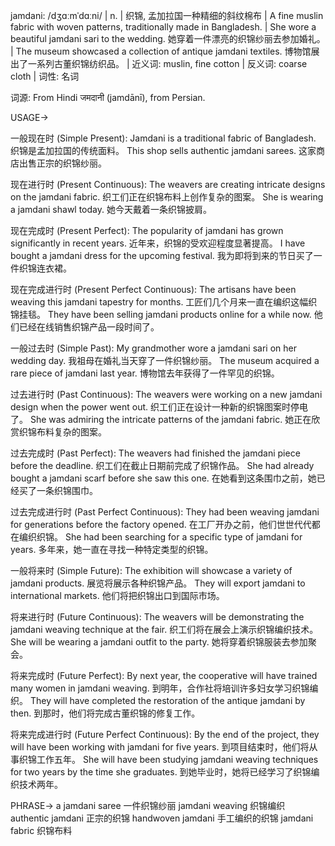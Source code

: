 jamdani: /dʒɑːmˈdɑːni/ | n. | 织锦, 孟加拉国一种精细的斜纹棉布 | A fine muslin fabric with woven patterns, traditionally made in Bangladesh. |  She wore a beautiful jamdani sari to the wedding. 她穿着一件漂亮的织锦纱丽去参加婚礼。 |  The museum showcased a collection of antique jamdani textiles.  博物馆展出了一系列古董织锦纺织品。 | 近义词: muslin, fine cotton | 反义词: coarse cloth | 词性: 名词

词源: From Hindi जमदानी (jamdānī), from Persian.

USAGE->

一般现在时 (Simple Present):
Jamdani is a traditional fabric of Bangladesh. 织锦是孟加拉国的传统面料。
This shop sells authentic jamdani sarees. 这家商店出售正宗的织锦纱丽。

现在进行时 (Present Continuous):
The weavers are creating intricate designs on the jamdani fabric.  织工们正在织锦布料上创作复杂的图案。
She is wearing a jamdani shawl today. 她今天戴着一条织锦披肩。

现在完成时 (Present Perfect):
The popularity of jamdani has grown significantly in recent years. 近年来，织锦的受欢迎程度显著提高。
I have bought a jamdani dress for the upcoming festival. 我为即将到来的节日买了一件织锦连衣裙。

现在完成进行时 (Present Perfect Continuous):
The artisans have been weaving this jamdani tapestry for months.  工匠们几个月来一直在编织这幅织锦挂毯。
They have been selling jamdani products online for a while now.  他们已经在线销售织锦产品一段时间了。

一般过去时 (Simple Past):
My grandmother wore a jamdani sari on her wedding day. 我祖母在婚礼当天穿了一件织锦纱丽。
The museum acquired a rare piece of jamdani last year. 博物馆去年获得了一件罕见的织锦。

过去进行时 (Past Continuous):
The weavers were working on a new jamdani design when the power went out.  织工们正在设计一种新的织锦图案时停电了。
She was admiring the intricate patterns of the jamdani fabric. 她正在欣赏织锦布料复杂的图案。

过去完成时 (Past Perfect):
The weavers had finished the jamdani piece before the deadline. 织工们在截止日期前完成了织锦作品。
She had already bought a jamdani scarf before she saw this one. 在她看到这条围巾之前，她已经买了一条织锦围巾。


过去完成进行时 (Past Perfect Continuous):
They had been weaving jamdani for generations before the factory opened.  在工厂开办之前，他们世世代代都在编织织锦。
She had been searching for a specific type of jamdani for years.  多年来，她一直在寻找一种特定类型的织锦。

一般将来时 (Simple Future):
The exhibition will showcase a variety of jamdani products. 展览将展示各种织锦产品。
They will export jamdani to international markets. 他们将把织锦出口到国际市场。

将来进行时 (Future Continuous):
The weavers will be demonstrating the jamdani weaving technique at the fair. 织工们将在展会上演示织锦编织技术。
She will be wearing a jamdani outfit to the party. 她将穿着织锦服装去参加聚会。

将来完成时 (Future Perfect):
By next year, the cooperative will have trained many women in jamdani weaving. 到明年，合作社将培训许多妇女学习织锦编织。
They will have completed the restoration of the antique jamdani by then. 到那时，他们将完成古董织锦的修复工作。

将来完成进行时 (Future Perfect Continuous):
By the end of the project, they will have been working with jamdani for five years. 到项目结束时，他们将从事织锦工作五年。
She will have been studying jamdani weaving techniques for two years by the time she graduates. 到她毕业时，她将已经学习了织锦编织技术两年。

PHRASE->
a jamdani saree  一件织锦纱丽
jamdani weaving  织锦编织
authentic jamdani  正宗的织锦
handwoven jamdani 手工编织的织锦
jamdani fabric  织锦布料
